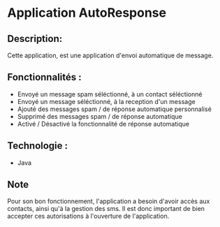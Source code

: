 # Application AutoResponse

## Description:

Cette application, est une application d'envoi automatique de message.

## Fonctionnalités :
- Envoyé un message spam séléctionné, à un contact séléctionné
- Envoyé un message séléctionné, à la reception d'un message
- Ajouté des messages spam / de réponse automatique personnalisé
- Supprimé des messages spam / de réponse automatique
- Activé / Désactivé la fonctionnalité de réponse automatique

## Technologie :

- Java

## Note

Pour son bon fonctionnement, l'application a besoin d'avoir accès aux contacts, ainsi qu'à la gestion des sms.
Il est donc important de bien accepter ces autorisations à l'ouverture de l'application.

